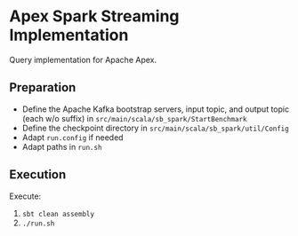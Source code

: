 # Apex Spark Streaming Implementation

Query implementation for Apache Apex.

## Preparation
- Define the Apache Kafka bootstrap servers, input topic, and output topic (each w/o suffix) in ```src/main/scala/sb_spark/StartBenchmark```
- Define the checkpoint directory in ```src/main/scala/sb_spark/util/Config```
- Adapt ```run.config``` if needed
- Adapt paths in ```run.sh```

## Execution

Execute:

1. ```sbt clean assembly```
2. ```./run.sh```
